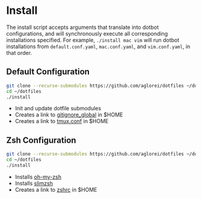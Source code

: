 # Install

The install script accepts arguments that translate into dotbot configurations, and will synchronously execute all corresponding installations specified. For example, `./install mac vim` will run dotbot installations from `default.conf.yaml`, `mac.conf.yaml`, and `vim.conf.yaml`, in that order.

## Default Configuration

```sh
git clone --recurse-submodules https://github.com/aglorei/dotfiles ~/dotfiles
cd ~/dotfiles
./install
```

* Init and update dotfile submodules
* Creates a link to [gitignore_global](default/gitignore_global) in $HOME
* Creates a link to [tmux.conf](default/tmux.conf) in $HOME

## Zsh Configuration

```sh
git clone --recurse-submodules https://github.com/aglorei/dotfiles ~/dotfiles
cd ~/dotfiles
./install
```

* Installs [oh-my-zsh](https://github.com/aglorei/oh-my-zsh)
* Installs [slimzsh](https://github.com/changs/slimzsh)
* Creates a link to [zshrc](default/zshrc) in $HOME
